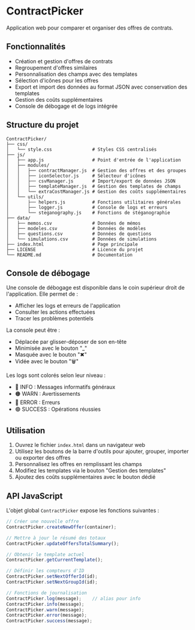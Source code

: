 # ContractPicker

Application web pour comparer et organiser des offres de contrats.

## Fonctionnalités

- Création et gestion d'offres de contrats
- Regroupement d'offres similaires
- Personnalisation des champs avec des templates
- Sélection d'icônes pour les offres
- Export et import des données au format JSON avec conservation des templates
- Gestion des coûts supplémentaires
- Console de débogage et de logs intégrée

## Structure du projet

```
ContractPicker/
├── css/
│   └── style.css               # Styles CSS centralisés
├── js/
│   ├── app.js                  # Point d'entrée de l'application
│   ├── modules/
│   │   ├── contractManager.js  # Gestion des offres et des groupes
│   │   ├── iconSelector.js     # Sélecteur d'icônes
│   │   ├── csvManager.js       # Import/export de données JSON
│   │   ├── templateManager.js  # Gestion des templates de champs
│   │   └── extraCostManager.js # Gestion des coûts supplémentaires
│   └── utils/
│       ├── helpers.js          # Fonctions utilitaires générales
│       ├── logger.js           # Console de logs et erreurs
│       └── steganography.js    # Fonctions de stéganographie
├── data/
│   ├── memos.csv               # Données de mémos
│   ├── modeles.csv             # Données de modèles
│   ├── questions.csv           # Données de questions
│   └── simulations.csv         # Données de simulations
├── index.html                  # Page principale
├── LICENSE                     # Licence du projet
└── README.md                   # Documentation
```

## Console de débogage

Une console de débogage est disponible dans le coin supérieur droit de l'application. Elle permet de :

- Afficher les logs et erreurs de l'application
- Consulter les actions effectuées
- Tracer les problèmes potentiels

La console peut être :
- Déplacée par glisser-déposer de son en-tête
- Minimisée avec le bouton "_"
- Masquée avec le bouton "✖"
- Vidée avec le bouton "🗑️"

Les logs sont colorés selon leur niveau :
- 🔵 INFO : Messages informatifs généraux
- 🟠 WARN : Avertissements
- 🔴 ERROR : Erreurs
- 🟢 SUCCESS : Opérations réussies

## Utilisation

1. Ouvrez le fichier `index.html` dans un navigateur web
2. Utilisez les boutons de la barre d'outils pour ajouter, grouper, importer ou exporter des offres
3. Personnalisez les offres en remplissant les champs
4. Modifiez les templates via le bouton "Gestion des templates"
5. Ajoutez des coûts supplémentaires avec le bouton dédié

## API JavaScript

L'objet global `ContractPicker` expose les fonctions suivantes :

```javascript
// Créer une nouvelle offre
ContractPicker.createNewOffer(container);

// Mettre à jour le résumé des totaux
ContractPicker.updateOffersTotalSummary();

// Obtenir le template actuel
ContractPicker.getCurrentTemplate();

// Définir les compteurs d'ID
ContractPicker.setNextOfferId(id);
ContractPicker.setNextGroupId(id);

// Fonctions de journalisation
ContractPicker.log(message);    // alias pour info
ContractPicker.info(message);
ContractPicker.warn(message);
ContractPicker.error(message);
ContractPicker.success(message);
```
